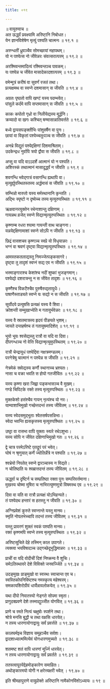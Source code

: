 ```yaml
---
title: ०१९

---
```

॥ वायुरुवाच ॥  
अत ऊर्द्ध्वं प्रवक्ष्यामि अरिष्टानि निबोधत।  
येन ज्ञानविशेषेण मृत्युं पश्यति चात्मनः ॥ १९.१ ॥  
  
अरुन्धतीं ध्रुवञ्चैव सोमच्छायां महापथम्।  
यो न पश्येत्स नो जीवेन्नरः संवत्सरात्परम् ॥ १९.२ ॥  
  
अरश्मिवन्तमादित्यं रश्मिवन्तञ्च पावकम्।  
यः पश्येन्न च जीवेत मासादेकादशात्परम् ॥ १९.३ ॥  
  
वमेन्मूत्रं करीषं वा सुवर्णं रजतं तथा।  
प्रत्यक्षमथ वा स्वप्ने दशमासान् स जीवति ॥ १९.४ ॥  
  
अग्रतः पृष्ठतो वापि खण्टं यस्य पदम्भवेत्।  
पांसुले कर्दमे वापि सप्तमासान् स जीवति ॥ १९.५ ॥  
  
काकः कपोतो गृध्रो वा निलीयेद्यस्य मूर्द्धनि।  
क्रव्यादो वा खगः कश्चित् षण्मासान्नातिवर्त्तते ॥ १९.६ ॥  
  
बध्ये द्वायसपङ्क्तीभिः पांशुवर्षैण वा पुनः।  
छायां वा विकृतां पश्येच्चतुःपञ्च स जीवति ॥ १९.७ ॥  
  
अनभ्रे विद्युतं पश्येद्दक्षिणां दिशमाश्रिताम्।  
उदकेन्द्रध नुर्वापि त्रयो द्वौवा स जीवति ॥ १९.८ ॥  
  
अप्सु वा यदि वाऽऽदर्शे आत्मानं यो न पश्यति।  
अशिरस्कं तथात्मानं मासादूर्द्ध्वं न जीवति ॥ १९.९ ॥  
  
शवगन्धि भवेद्गात्रं वसागन्धि ह्यथापि वा।  
मृत्युर्ह्युपस्थितस्तस्य अर्द्धमासं स जीवति ॥ १९.१० ॥  
  
सम्भिन्नो मारुतो यस्य मर्मस्थानानि कृन्तति ।  
अद्भिः स्पृष्टो न दृष्येच्च तस्य मृत्युरुपस्थितः ॥ १९.११ ॥  
  
ऋक्षवानरयुक्तेन रथेनाशान्तु दक्षिणाम् ।  
गायन्नथ व्रजेत् स्वप्ने विद्यान्मृत्युरुपस्थितः ॥ १९.१२ ॥  
  
कृष्णाम्ब रधरा श्यामा गायन्ती वाथ चाङ्गना।  
यन्नयेद्दक्षिणामाशां स्वप्ने सोऽपि न जीवति ॥ १९.१३ ॥  
  
छिद्रं वासशचव कृष्णञ्च स्वप्रे यो विधृयान्नरः ।  
भग्नं वा श्रवणं दृष्ट्वा विद्यान्मृत्युरुपस्थितः ॥ १९.१४ ॥  
  
आमस्तकतलाद्यस्तु निमज्जेत्पङ्कसागरे।  
दृष्ट्वा तु तादृशं स्वप्नं सद्य एव न जीवति ॥ १९.१५ ॥  
  
भस्माङ्गाराश्च केशांश्च नदीं शुष्कां भुजङ्गमान्।  
पश्येद्यो दशरात्रन्तु न स जीवेत तादृशः ॥ १९.१६ ॥  
  
कृष्णैश्च विकटैश्चैव पुरुषैरुद्यतायुधैः।  
पाषाणैस्ताड्यते स्वप्ने यः सद्यो न स जीवति ॥ १९.१७ ॥  
  
सूर्योदये प्रत्युषसि प्रत्यक्षं यस्य वै शिवा।  
क्रोशन्ती सम्मुखाभ्येति म गतायुर्भवेन्नरः ॥ १९.१८ ॥  
  
यस्य वै स्रातमात्रस्य हृदयं पीङ्यते भृशम्।  
जायते दन्तहर्षश्च तं गतायुषमादिशेत् ॥ १९.१९ ॥  
  
भूयो भूयः श्वसेद्यस्तु रात्रौ वा यदि वा दिवा।  
दीपगन्धञ्च नो वेत्ति विद्यान्मृत्युमुपस्थितम् ॥ १९.२० ॥  
  
रात्रौ चेन्द्रायुधं पश्येद्दिवा नक्षत्रमण्डलम्।  
परनेत्रेषु चात्मानं न पश्येन्न स जीवति ॥ १९.२१ ॥  
  
नेत्रमेकं स्रवेद्यस्य कर्णौ स्थानाच्च भ्रश्यतः।  
नासा च वक्रा भवति स ज्ञेयो गतजीवितः ॥ १९.२२ ॥  
  
यस्य कृष्णा खरा जिह्वा पङ्कभासञ्च वै मुखम्।  
गण्डे चिपिटके रक्ते तस्य मृत्युरुपस्थितः ॥ १९.२३ ॥  
  
मुक्तकेशो हसंश्चैव गायन् नृत्यंश्च यो नरः।  
याम्याशाभिमुखो गच्छेत्तदन्तं तस्य जीवितम् ॥ १९.२४ ॥  
  
यस्य स्वेदसमुद्भूताः श्वेतसर्षपसन्निभाः।  
स्वेदा भवन्ति ह्यसकृत्तस्य मृत्युरुपश्थितः ॥ १९.२५ ॥  
  
उष्ठ्रा वा रासभा वापि युक्ताः स्व्परे रथेऽशुभाः।  
यस्य सोपि न जीवेत दक्षिणाभिमुखो गतः ॥ १९.२६ ॥  
  
द्वे चात्र परमेऽरिष्टे एतद्रूपं परं भवेत्।  
घोषं न श्रृणुयात् कर्णे ज्योतिर्न्नेत्रे न पश्यति ॥ १९.२७ ॥  
  
श्वभ्रेयो निपतेत् स्वप्ने द्वारञ्चास्य न विद्यते।  
न चोतिष्ठति यः श्वब्रात्तदन्तं तस्य जीवितम् ॥ १९.२८ ॥  
  
ऊर्द्ध्वा च दृष्टिर्न च सम्प्रतिष्ठा रक्ता पुनः सम्परिवर्त्तमाना।  
मुखस्य चोष्मा मुषिरा च नाभिरत्युष्णमूत्रो विषमस्थ एव ॥ १९.२९ ॥  
  
दिवा वा यति वा रात्रौ प्रत्यक्षं योऽभिहन्यते।  
तं पश्येदथ हन्तारं स हतस्तु न जीवति ॥ १९.३० ॥  
  
अग्निप्रवेशं कुरुते स्वप्नान्ते यस्तु मानवः।  
स्मृतिं नोपलभेच्चापि तदन्तं तस्य जीवितम् ॥ १९.३१ ॥  
  
यस्तु प्रावरणं शुक्लं स्वकं पश्यति मानवः।  
रक्तं कृष्णमपि स्वप्ने तस्य मृत्युरुपस्थितः ॥ १९.३२ ॥  
  
अरिष्टसूचिते देहे तस्मिन् काल उपागते।  
त्यक्त्वा भयविषादञ्च उद्गच्छेदूभुद्धिमान्नरः ॥ १९.३३ ॥  
  
प्राचीं वा यदि वोदीचीं दिशं निष्क्रम्य वै शुचिः।  
समेऽतिस्थावरे देशे विविक्ते जनवर्ज्जिते ॥ १९.३४ ॥  
  
उदङ्मुखः प्राङ्मुखो वा स्वस्थः स्वाचान्त एव च।  
स्वस्तिकोपनिविष्टश्च नमस्कृत्य महेश्वरम्।  
समकायशिरोग्रीवं धार्येन्नावलोकयेत् ॥ १९.३५ ॥  
  
यथा दीपो निवातस्यो नेङ्गते सोपमा स्मृता।  
प्रागुदक्प्रवणे देशे तस्माद्युञ्जीत योगवित् ॥ १९.३६ ॥  
  
प्राणे च रमते नित्यं चक्षुषोः स्पर्शने तथा।  
श्रोत्रे मनसि बुद्धौ च तथा वक्षसि धारयेत्।  
न तस्य धारणायोगाद्वायुः सर्वं प्रवर्त्तते ॥ १९.३७ ॥  
  
कालघर्मझ्च विज्ञाय समूहञ्चैव सर्वशः।  
द्वादशाध्यात्ममित्येवं योगधारणमुच्यते ॥ १९.३८ ॥  
  
शतमष्ट शतं वापि धारणां मूर्ध्नि धारयेत्।  
न तस्य धारणायोगाद्वायुः सर्वं प्रवर्तते ॥ १९.३९ ॥  
  
ततस्त्वापूरयेद्देहमोङ्कारेण समाहितः।  
अथोङ्कारमयो योगी न क्षरेत्त्वक्षरी भवेत् । १९.४० ॥  
  
इति श्रीमहापुराणे वायुप्रोक्ते अरिष्टानि नामैकोनविंशोऽध्यायः ॥ १९ ॥